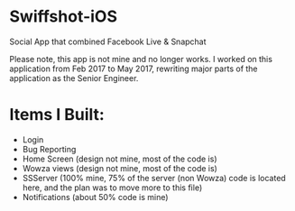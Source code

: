 # Swiffshot-iOS
Social App that combined Facebook Live &amp; Snapchat

Please note, this app is not mine and no longer works. I worked on this application from Feb 2017 to May 2017, rewriting major parts of the application as the Senior Engineer.

# Items I Built:

- Login
- Bug Reporting
- Home Screen (design not mine, most of the code is)
- Wowza views (design not mine, most of the code is)
- SSServer (100% mine, 75% of the server (non Wowza) code is located here, and the plan was to move more to this file)
- Notifications (about 50% code is mine)

